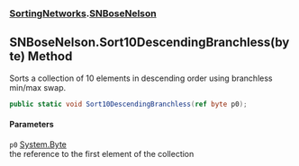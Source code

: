### [SortingNetworks](SortingNetworks.md 'SortingNetworks').[SNBoseNelson](SortingNetworks_SNBoseNelson.md 'SortingNetworks.SNBoseNelson')
## SNBoseNelson.Sort10DescendingBranchless(byte) Method
Sorts a collection of 10 elements in descending order using branchless min/max swap.  
```csharp
public static void Sort10DescendingBranchless(ref byte p0);
```
#### Parameters
<a name='SortingNetworks_SNBoseNelson_Sort10DescendingBranchless(byte)_p0'></a>
`p0` [System.Byte](https://docs.microsoft.com/en-us/dotnet/api/System.Byte 'System.Byte')  
the reference to the first element of the collection
  
